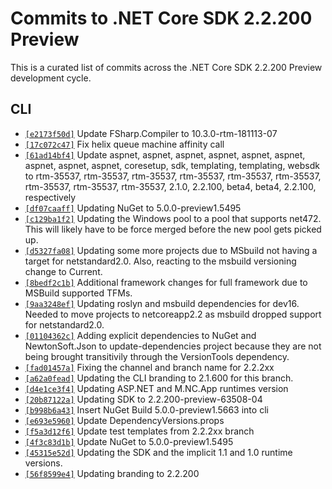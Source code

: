 # Commits to .NET Core SDK 2.2.200 Preview

This is a curated list of commits across the .NET Core SDK 2.2.200 Preview development cycle.

## CLI

* [`[e2173f50d]`](https://github.com/dotnet/cli/commit/e2173f50d) Update FSharp.Compiler to 10.3.0-rtm-181113-07
* [`[17c072c47]`](https://github.com/dotnet/cli/commit/17c072c47) Fix helix queue machine affinity call
* [`[61ad14bf4]`](https://github.com/dotnet/cli/commit/61ad14bf4) Update aspnet, aspnet, aspnet, aspnet, aspnet, aspnet, aspnet, aspnet, aspnet, coresetup, sdk, templating, templating, websdk to rtm-35537, rtm-35537, rtm-35537, rtm-35537, rtm-35537, rtm-35537, rtm-35537, rtm-35537, rtm-35537, 2.1.0, 2.2.100, beta4, beta4, 2.2.100, respectively
* [`[df07caaff]`](https://github.com/dotnet/cli/commit/df07caaff) Updating NuGet to 5.0.0-preview1.5495
* [`[c129ba1f2]`](https://github.com/dotnet/cli/commit/c129ba1f2) Updating the Windows pool to a pool that supports net472. This will likely have to be force merged before the new pool gets picked up.
* [`[d5327fa08]`](https://github.com/dotnet/cli/commit/d5327fa08) Updating some more projects due to MSbuild not having a target for netstandard2.0. Also, reacting to the msbuild versioning change to Current.
* [`[8bedf2c1b]`](https://github.com/dotnet/cli/commit/8bedf2c1b) Additional framework changes for full framework due to MSBuild supported TFMs.
* [`[9aa3248ef]`](https://github.com/dotnet/cli/commit/9aa3248ef) Updating roslyn and msbuild dependencies for dev16. Needed to move projects to netcoreapp2.2 as msbuild dropped support for netstandard2.0.
* [`[01104362c]`](https://github.com/dotnet/cli/commit/01104362c) Adding explicit dependencies to NuGet and NewtonSoft.Json to update-dependencies project because they are not being brought transitivily through the VersionTools dependency.
* [`[fad01457a]`](https://github.com/dotnet/cli/commit/fad01457a) Fixing the channel and branch name for 2.2.2xx
* [`[a62a0fead]`](https://github.com/dotnet/cli/commit/a62a0fead) Updating the CLI branding to 2.1.600 for this branch.
* [`[d4e1ce3f4]`](https://github.com/dotnet/cli/commit/d4e1ce3f4) Updating ASP.NET and M.NC.App runtimes version
* [`[20b87122a]`](https://github.com/dotnet/cli/commit/20b87122a) Updating SDK to 2.2.200-preview-63508-04
* [`[b998b6a43]`](https://github.com/dotnet/cli/commit/b998b6a43) Insert NuGet Build 5.0.0-preview1.5663 into cli
* [`[e693e5960]`](https://github.com/dotnet/cli/commit/e693e5960) Update DependencyVersions.props
* [`[f5a3d12f6]`](https://github.com/dotnet/cli/commit/f5a3d12f6) Update test templates from 2.2.2xx branch
* [`[4f3c83d1b]`](https://github.com/dotnet/cli/commit/4f3c83d1b) Update NuGet to 5.0.0-preview1.5495
* [`[45315e52d]`](https://github.com/dotnet/cli/commit/45315e52d) Updating the SDK and the implicit 1.1 and 1.0 runtime versions.
* [`[56f8599e4]`](https://github.com/dotnet/cli/commit/56f8599e4) Updating branding to 2.2.200